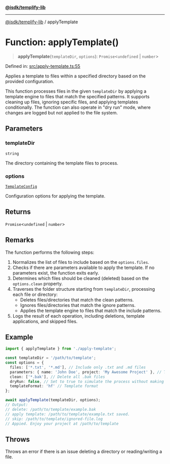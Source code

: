 [**@isdk/templify-lib**](../README.md)

***

[@isdk/templify-lib](../globals.md) / applyTemplate

# Function: applyTemplate()

> **applyTemplate**(`templateDir`, `options`): `Promise`\<`undefined` \| `number`\>

Defined in: [src/apply-template.ts:55](https://github.com/isdk/templify-lib.js/blob/9c9e6fab88a3640338a82dfbafe2fc64c5e07a38/src/apply-template.ts#L55)

Applies a template to files within a specified directory based on the provided configuration.

This function processes files in the given `templateDir` by applying a template engine to files that match the specified patterns.
It supports cleaning up files, ignoring specific files, and applying templates conditionally. The function can also operate in "dry run" mode,
where changes are logged but not applied to the file system.

## Parameters

### templateDir

`string`

The directory containing the template files to process.

### options

[`TemplateConfig`](../interfaces/TemplateConfig.md)

Configuration options for applying the template.

## Returns

`Promise`\<`undefined` \| `number`\>

## Remarks

The function performs the following steps:
1. Normalizes the list of files to include based on the `options.files`.
2. Checks if there are parameters available to apply the template. If no parameters exist, the function exits early.
3. Determines which files should be cleaned (deleted) based on the `options.clean` property.
4. Traverses the folder structure starting from `templateDir`, processing each file or directory:
   - Deletes files/directories that match the clean patterns.
   - Ignores files/directories that match the ignore patterns.
   - Applies the template engine to files that match the include patterns.
5. Logs the result of each operation, including deletions, template applications, and skipped files.

## Example

```typescript
import { applyTemplate } from './apply-template';

const templateDir = '/path/to/template';
const options = {
  files: ['*.txt', '*.md'], // Include only .txt and .md files
  parameters: { name: 'John Doe', project: 'My Awesome Project' }, // Template variables
  clean: ['*.bak'], // Delete all .bak files
  dryRun: false, // Set to true to simulate the process without making changes
  templateFormat: 'hf' // Template format
};

await applyTemplate(templateDir, options);
// Output:
// delete: /path/to/template/example.bak
// apply template: /path/to/template/example.txt saved.
// skip: /path/to/template/ignored-file.log
// Appied. Enjoy your project at /path/to/template
```

## Throws

Throws an error if there is an issue deleting a directory or reading/writing a file.
